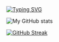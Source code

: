 
<a href="https://github.com/drkostas">
    <img src="https://readme-typing-svg.demolab.com?font=Georgia&size=18&duration=2000&pause=100&multiline=true&width=500&height=80&lines=Ashurov+Safarmurod;Founder of Wakeel and .Net Developer" alt="Typing SVG" />
</a>

   


![My GitHub stats](https://github-readme-stats.vercel.app/api?username=xoqoniy&theme=algolia&show_icons=true)

<a href="https://git.io/streak-stats"><img src="https://streak-stats.demolab.com?user=xoqoniy&theme=algolia&hide_border=true&count_private=true&date_format=M%20j%5B%2C%20Y%5D" alt="GitHub Streak" /></a> 



